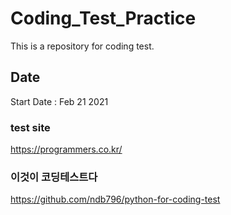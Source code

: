 # Coding_Test_Practice
This is a repository for coding test.

## Date
Start Date : Feb 21 2021

### test site
https://programmers.co.kr/

### 이것이 코딩테스트다
https://github.com/ndb796/python-for-coding-test
